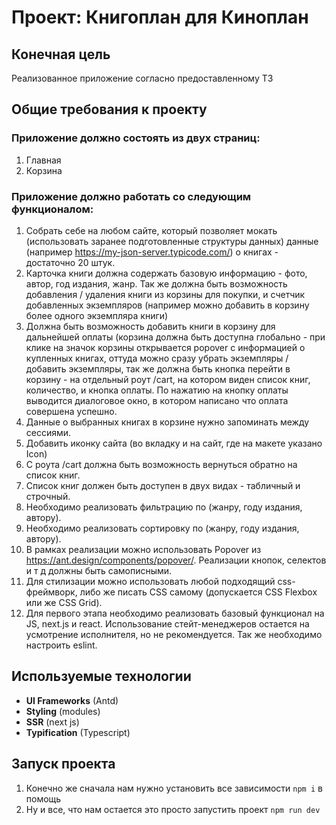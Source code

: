 # Проект: Книгоплан для Киноплан

## Конечная цель
Реализованное приложение согласно предоставленному ТЗ

## Общие требования к проекту

### Приложение должно состоять из двух страниц:
1. Главная
2. Корзина

### Приложение должно работать со следующим функционалом:
1. Cобрать себе на любом сайте, который позволяет мокать (использовать заранее подготовленные структуры данных) данные (например https://my-json-server.typicode.com/) о книгах - достаточно 20 штук.
2. Карточка книги должна содержать базовую информацию - фото, автор, год издания, жанр. Так же должна быть возможность добавления / удаления книги из корзины для покупки, и счетчик добавленных экземпляров (например можно добавить в корзину более одного экземпляра книги)
3. Должна быть возможность добавить книги в корзину для дальнейшей оплаты (корзина должна быть доступна глобально - при клике на значок корзины открывается popover с информацией о купленных книгах, оттуда можно сразу убрать экземпляры / добавить экземпляры, так же должна быть кнопка перейти в корзину - на отдельный роут /cart, на котором виден список книг, количество, и кнопка оплаты. По нажатию на кнопку оплаты выводится диалоговое окно, в котором написано что оплата совершена успешно.
4. Данные о выбранных книгах в корзине нужно запоминать между сессиями.
5. Добавить иконку сайта (во вкладку и на сайт, где на макете указано Icon)
6. С роута /cart должна быть возможность вернуться обратно на список книг.
7. Список книг должен быть доступен в двух видах - табличный и строчный.
8. Необходимо реализовать фильтрацию по (жанру, году издания, автору).
9. Необходимо реализовать сортировку по (жанру, году издания, автору).
10. В рамках реализации можно использовать Popover из https://ant.design/components/popover/. Реализации кнопок, селектов и т д должны быть самописными.
11. Для стилизации можно использовать любой подходящий css-фреймворк, либо же писать CSS самому (допускается CSS Flexbox или же CSS Grid).
12. Для первого этапа необходимо реализовать базовый функционал на JS, next.js и react. Использование стейт-менеджеров остается на усмотрение исполнителя, но не рекомендуется. Так же необходимо настроить eslint.

## Используемые технологии
-   **UI Frameworks** (Antd)
-   **Styling** (modules)
-   **SSR** (next js)
-   **Typification** (Typescript)

## Запуск проекта

1. Конечно же сначала нам нужно установить все зависимости `npm i` в помощь
2. Ну и все, что нам остается это просто запустить проект `npm run dev`
